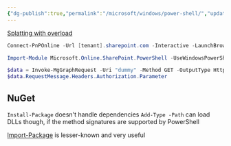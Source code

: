 ```yaml
---
{"dg-publish":true,"permalink":"/microsoft/windows/power-shell/","updated":"2024-09-11T23:35:23.215+10:00"}
---
```


[Splatting with overload](https://beatcracker.wordpress.com/2014/12/01/splatting-and-mandatory-parameters/)

```PowerShell
Connect-PnPOnline -Url [tenant].sharepoint.com -Interactive -LaunchBrowser
```

```PowerShell
Import-Module Microsoft.Online.SharePoint.PowerShell -UseWindowsPowerShell
```

```PowerShell
$data = Invoke-MgGraphRequest -Uri "dummy" -Method GET -OutputType HttpResponseMessage
$data.RequestMessage.Headers.Authorization.Parameter
```

## NuGet
`Install-Package` doesn't handle dependencies
`Add-Type -Path` can load DLLs though, if the method signatures are supported by PowerShell

[Import-Package](https://github.com/pwsh-cs-tools/Import-Package) is lesser-known and very useful